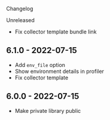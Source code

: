 Changelog

Unreleased
- Fix collector template bundle link

## 6.1.0 - 2022-07-15
- Add `env_file` option
- Show environment details in profiler
- Fix collector template

## 6.0.0 - 2022-07-15
- Make private library public
